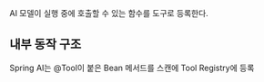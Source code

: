 AI 모델이 실행 중에 호출할 수 있는 함수를 도구로 등록한다.

## 내부 동작 구조
Spring AI는 @Tool이 붙은 Bean 메서드를 스캔에 Tool Registry에 등록